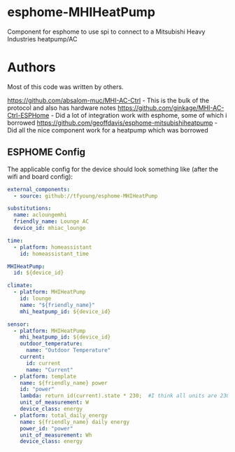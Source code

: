 # esphome-MHIHeatPump
Component for esphome to use spi to connect to a Mitsubishi Heavy Industries heatpump/AC

# Authors
Most of this code was written by others.

https://github.com/absalom-muc/MHI-AC-Ctrl - This is the bulk of the protocol and also has hardware notes
https://github.com/ginkage/MHI-AC-Ctrl-ESPHome - Did a lot of integration work with esphome, some of which i borrowed
https://github.com/geoffdavis/esphome-mitsubishiheatpump - Did all the nice component work for a heatpump which was borrowed

## ESPHOME Config
The applicable config for the device should look something like (after the wifi and board config):

```yaml
external_components:
  - source: github://tfyoung/esphome-MHIHeatPump

substitutions:
  name: acloungemhi
  friendly_name: Lounge AC
  device_id: mhiac_lounge

time:
  - platform: homeassistant
    id: homeassistant_time

MHIHeatPump:
  id: ${device_id}

climate:
  - platform: MHIHeatPump
    id: lounge
    name: "${friendly_name}"
    mhi_heatpump_id: ${device_id}

sensor:
  - platform: MHIHeatPump
    mhi_heatpump_id: ${device_id}
    outdoor_temperature:
      name: "Outdoor Temperature"
    current:
      id: current
      name: "Current"
  - platform: template
    name: ${friendly_name} power
    id: "power"
    lambda: return id(current).state * 230;  #I think all units are 230V; real voltage can vary a bit, but has a small impact.
    unit_of_measurement: W
    device_class: energy
  - platform: total_daily_energy
    name: ${friendly_name} daily energy
    power_id: "power"
    unit_of_measurement: Wh
    device_class: energy

```

